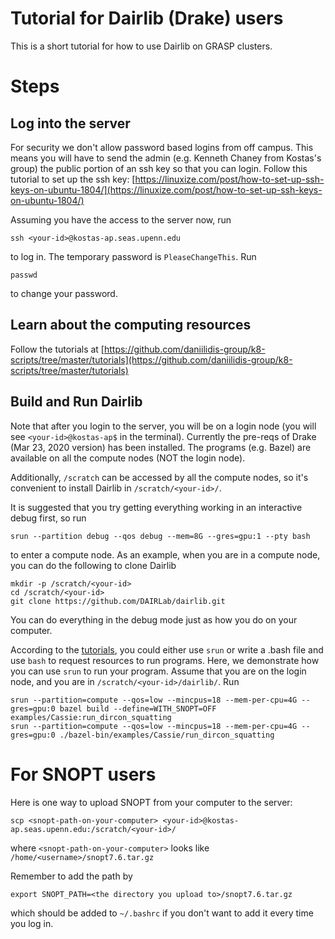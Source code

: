 # Tutorial for Dairlib (Drake) users

This is a short tutorial for how to use Dairlib on GRASP clusters. 

# Steps

## Log into the server

For security we don't allow password based logins from off campus. This means you will have to send the admin (e.g. Kenneth Chaney from Kostas's group) the public portion of an ssh key so that you can login. Follow this tutorial to set up the ssh key: [https://linuxize.com/post/how-to-set-up-ssh-keys-on-ubuntu-1804/](https://linuxize.com/post/how-to-set-up-ssh-keys-on-ubuntu-1804/)

Assuming you have the access to the server now, run 
```
ssh <your-id>@kostas-ap.seas.upenn.edu
```
to log in.
The temporary password is `PleaseChangeThis`. Run 
```
passwd
```
to change your password.

## Learn about the computing resources

Follow the tutorials at [https://github.com/daniilidis-group/k8-scripts/tree/master/tutorials](https://github.com/daniilidis-group/k8-scripts/tree/master/tutorials)

## Build and Run Dairlib

Note that after you login to the server, you will be on a login node (you will see `<your-id>@kostas-ap$` in the terminal). 
Currently the pre-reqs of Drake (Mar 23, 2020 version) has been installed. The programs (e.g. Bazel) are available on all the compute nodes (NOT the login node).    

Additionally, `/scratch` can be accessed by all the compute nodes, so it's convenient to install Dairlib in `/scratch/<your-id>/`.

It is suggested that you try getting everything working in an interactive debug first, so run 
```
srun --partition debug --qos debug --mem=8G --gres=gpu:1 --pty bash
```
to enter a compute node. 
As an example, when you are in a compute node, you can do the following to clone Dairlib
```
mkdir -p /scratch/<your-id>
cd /scratch/<your-id>
git clone https://github.com/DAIRLab/dairlib.git
```
You can do everything in the debug mode just as how you do on your computer. 

According to the [tutorials](https://github.com/daniilidis-group/k8-scripts/tree/master/tutorials), you could either use `srun` or write a .bash file and use `bash` to request resources to run programs. Here, we demonstrate how you can use `srun` to run your program. Assume that you are on the login node, and you are in `/scratch/<your-id>/dairlib/`. Run 
```
srun --partition=compute --qos=low --mincpus=18 --mem-per-cpu=4G --gres=gpu:0 bazel build --define=WITH_SNOPT=OFF examples/Cassie:run_dircon_squatting
srun --partition=compute --qos=low --mincpus=18 --mem-per-cpu=4G --gres=gpu:0 ./bazel-bin/examples/Cassie/run_dircon_squatting
```

# For SNOPT users

Here is one way to upload SNOPT from your computer to the server: 
```
scp <snopt-path-on-your-computer> <your-id>@kostas-ap.seas.upenn.edu:/scratch/<your-id>/
```
where `<snopt-path-on-your-computer>` looks like `/home/<username>/snopt7.6.tar.gz`

Remember to add the path by 
```
export SNOPT_PATH=<the directory you upload to>/snopt7.6.tar.gz
```
which should be added to `~/.bashrc` if you don't want to add it every time you log in.
